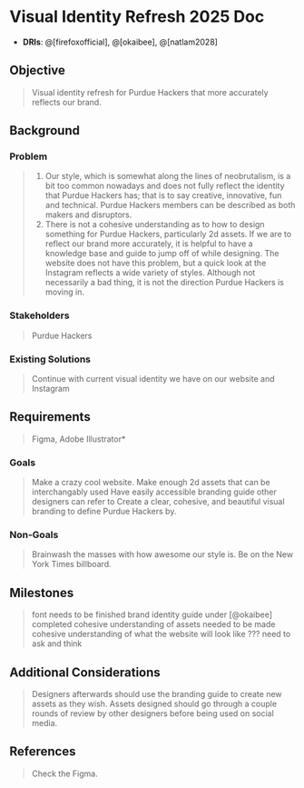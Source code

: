 
# Visual Identity Refresh 2025 Doc

- **DRIs**: @[firefoxofficial], @[okaibee], @[natlam2028]

## Objective

> Visual identity refresh for Purdue Hackers that more accurately reflects our brand. 

## Background

### Problem

> 1. Our style, which is somewhat along the lines of neobrutalism, is a bit too common nowadays and does not fully reflect the identity that Purdue Hackers has; that is to say creative, innovative, fun and technical. Purdue Hackers members can be described as both makers and disruptors.
> 2. There is not a cohesive understanding as to how to design something for Purdue Hackers, particularly 2d assets. If we are to reflect our brand more accurately, it is helpful to have a knowledge base and guide to jump off of while designing. The website does not have this problem, but a quick look at the Instagram reflects a wide variety of styles. Although not necessarily a bad thing, it is not the direction Purdue Hackers is moving in. 

### Stakeholders

> Purdue Hackers

### Existing Solutions

> Continue with current visual identity we have on our website and Instagram


## Requirements
> Figma, Adobe Illustrator*

### Goals
> Make a crazy cool website.
> Make enough 2d assets that can be interchangably used 
> Have easily accessible branding guide other designers can refer to
> Create a clear, cohesive, and beautiful visual branding to define Purdue Hackers by.

### Non-Goals

> Brainwash the masses with how awesome our style is.
> Be on the New York Times billboard.

## Milestones
> font needs to be finished
> brand identity guide under [@okaibee] completed
> cohesive understanding of assets needed to be made
> cohesive understanding of what the website will look like
> ??? need to ask and think

## Additional Considerations

> Designers afterwards should use the branding guide to create new assets as they wish. 
> Assets designed should go through a couple rounds of review by other designers before being used on social media. 

## References

> Check the Figma.
